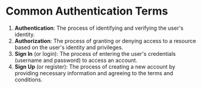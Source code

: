 # Common Authentication Terms

1. **Authentication**: The process of identifying and verifying the user's identity.
2. **Authorization**: The process of granting or denying access to a resource based on the user's identity and privileges.
3. **Sign In** (or login): The process of entering the user's credentials (username and password) to access an account.
4. **Sign Up** (or register): The process of creating a new account by providing necessary information and agreeing to the terms and conditions.
